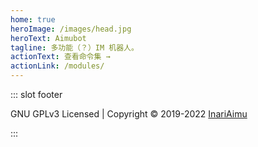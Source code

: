```yaml
---
home: true
heroImage: /images/head.jpg
heroText: Aimubot
tagline: 多功能（？）IM 机器人。 
actionText: 查看命令集 →
actionLink: /modules/
---
```


::: slot footer

GNU GPLv3 Licensed | Copyright © 2019-2022 [InariAimu](https://github.com/InariAimu)

:::
